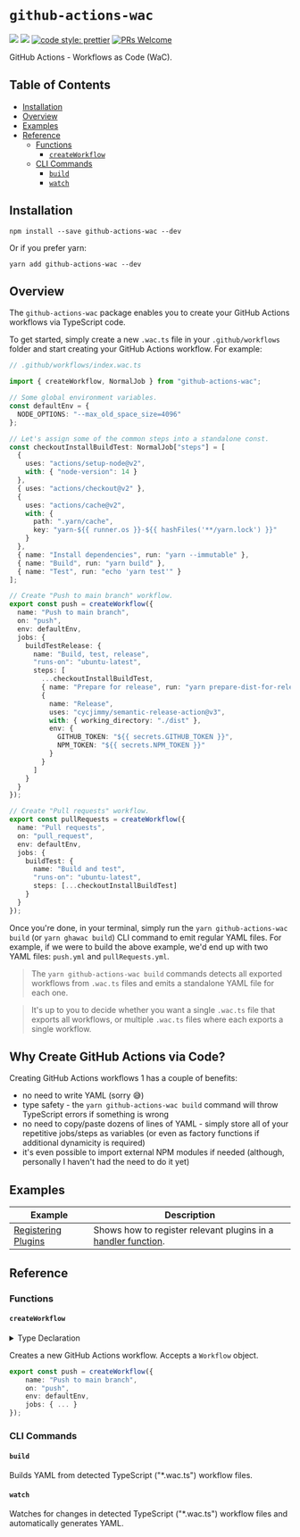 # `github-actions-wac`

[![](https://img.shields.io/npm/dw/github-actions-wac.svg)](https://www.npmjs.com/package/github-actions-wac)
[![](https://img.shields.io/npm/v/github-actions-wac.svg)](https://www.npmjs.com/package/github-actions-wac)
[![code style: prettier](https://img.shields.io/badge/code_style-prettier-ff69b4.svg?style=flat-square)](https://github.com/prettier/prettier)
[![PRs Welcome](https://img.shields.io/badge/PRs-welcome-brightgreen.svg?style=flat-square)](http://makeapullrequest.com)

GitHub Actions - Workflows as Code (WaC).

## Table of Contents

- [Installation](#installation)
- [Overview](#overview)
- [Examples](#examples)
- [Reference](#reference)
  - [Functions](#functions)
    - [`createWorkflow`](#createWorkflow)
  - [CLI Commands](#functions)
    - [`build`](#build)
    - [`watch`](#watch)

## Installation

```
npm install --save github-actions-wac --dev
```

Or if you prefer yarn:

```
yarn add github-actions-wac --dev
```

## Overview

The `github-actions-wac` package enables you to create your GitHub Actions workflows via TypeScript code.

To get started, simply create a new `.wac.ts` file in your `.github/workflows` folder and start creating your GitHub Actions workflow. For example:

```ts
// .github/workflows/index.wac.ts

import { createWorkflow, NormalJob } from "github-actions-wac";

// Some global environment variables.
const defaultEnv = {
  NODE_OPTIONS: "--max_old_space_size=4096"
};

// Let's assign some of the common steps into a standalone const.
const checkoutInstallBuildTest: NormalJob["steps"] = [
  {
    uses: "actions/setup-node@v2",
    with: { "node-version": 14 }
  },
  { uses: "actions/checkout@v2" },
  {
    uses: "actions/cache@v2",
    with: {
      path: ".yarn/cache",
      key: "yarn-${{ runner.os }}-${{ hashFiles('**/yarn.lock') }}"
    }
  },
  { name: "Install dependencies", run: "yarn --immutable" },
  { name: "Build", run: "yarn build" },
  { name: "Test", run: "echo 'yarn test'" }
];

// Create "Push to main branch" workflow.
export const push = createWorkflow({
  name: "Push to main branch",
  on: "push",
  env: defaultEnv,
  jobs: {
    buildTestRelease: {
      name: "Build, test, release",
      "runs-on": "ubuntu-latest",
      steps: [
        ...checkoutInstallBuildTest,
        { name: "Prepare for release", run: "yarn prepare-dist-for-release" },
        {
          name: "Release",
          uses: "cycjimmy/semantic-release-action@v3",
          with: { working_directory: "./dist" },
          env: {
            GITHUB_TOKEN: "${{ secrets.GITHUB_TOKEN }}",
            NPM_TOKEN: "${{ secrets.NPM_TOKEN }}"
          }
        }
      ]
    }
  }
});

// Create "Pull requests" workflow.
export const pullRequests = createWorkflow({
  name: "Pull requests",
  on: "pull_request",
  env: defaultEnv,
  jobs: {
    buildTest: {
      name: "Build and test",
      "runs-on": "ubuntu-latest",
      steps: [...checkoutInstallBuildTest]
    }
  }
});
```

Once you're done, in your terminal, simply run the `yarn github-actions-wac build` (or `yarn ghawac build`) CLI command to emit regular YAML files. For example, if we were to build the above example, we'd end up with two YAML files: `push.yml` and `pullRequests.yml`.

> The `yarn github-actions-wac build` commands detects all exported workflows from `.wac.ts` files and emits a standalone YAML file for each one.

> It's up to you to decide whether you want a single `.wac.ts` file that exports all workflows, or multiple `.wac.ts` files where each exports a single workflow.

## Why Create GitHub Actions via Code?

Creating GitHub Actions workflows 1 has a couple of benefits:

- no need to write YAML (sorry 😅)
- type safety - the `yarn github-actions-wac build` command will throw TypeScript errors if something is wrong
- no need to copy/paste dozens of lines of YAML - simply store all of your repetitive jobs/steps as variables (or even as factory functions if additional dynamicity is required)
- it's even possible to import external NPM modules if needed (although, personally I haven't had the need to do it yet)

## Examples

| Example                                                      | Description                                                                 |
| ------------------------------------------------------------ | --------------------------------------------------------------------------- |
| [Registering Plugins](./docs/examples/registeringPlugins.md) | Shows how to register relevant plugins in a [handler function](../handler). |

## Reference

### Functions

#### `createWorkflow`

<details>
<summary>Type Declaration</summary>
<p>

```ts
export declare const createWorkflow: (workflow: Workflow) => Workflow;
```

</p>
</details>

Creates a new GitHub Actions workflow. Accepts a `Workflow` object.

```ts
export const push = createWorkflow({
    name: "Push to main branch",
    on: "push",
    env: defaultEnv,
    jobs: { ... }
});
```

### CLI Commands

#### `build`

Builds YAML from detected TypeScript ("\*.wac.ts") workflow files.

#### `watch`

Watches for changes in detected TypeScript ("\*.wac.ts") workflow files and automatically generates YAML.

